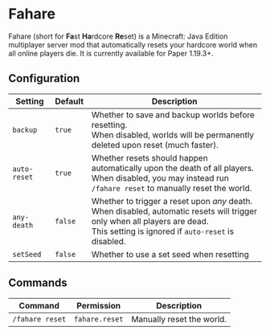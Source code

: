 # Fahare

Fahare (short for **Fa**st **Ha**rdcore **Re**set) is a Minecraft: Java Edition multiplayer server mod that
automatically resets your hardcore world when all online players die. It is currently available for Paper 1.19.3+.

## Configuration

| Setting      | Default | Description                                                                                                                                                                          |
|--------------|---------|--------------------------------------------------------------------------------------------------------------------------------------------------------------------------------------|
| `backup`     | `true`  | Whether to save and backup worlds before resetting.<br>When disabled, worlds will be permanently deleted upon reset (much faster).                                                   |
| `auto-reset` | `true`  | Whether resets should happen automatically upon the death of all players.<br>When disabled, you may instead run `/fahare reset` to manually reset the world.                         |
| `any-death`  | `false` | Whether to trigger a reset upon *any* death.<br>When disabled, automatic resets will trigger only when all players are dead.<br>This setting is ignored if `auto-reset` is disabled. |
| `setSeed`    | `false` | Whether to use a set seed when resetting                                                                                                                                             |

## Commands

| Command         | Permission     | Description               |
|-----------------|----------------|---------------------------|
| `/fahare reset` | `fahare.reset` | Manually reset the world. |

